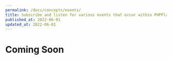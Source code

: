 ```yaml
---
permalink: /docs/concepts/events/
title: Subscribe and listen for various events that occur within PHPFlasher
published_at: 2022-06-01
updated_at: 2022-06-01
---
```


<h1 class="text-center">Coming Soon</h1>
